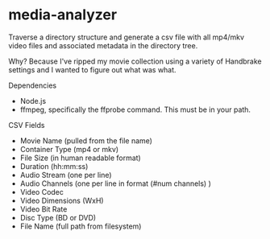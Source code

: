 # media-analyzer

Traverse a directory structure and generate a csv file with all mp4/mkv video files and associated metadata in the directory tree.

Why? Because I've ripped my movie collection using a variety of Handbrake settings and I wanted to figure out what was what.

Dependencies
- Node.js
- ffmpeg, specifically the ffprobe command. This must be in your path.

CSV Fields
- Movie Name (pulled from the file name)
- Container Type (mp4 or mkv)
- File Size (in human readable format)
- Duration (hh:mm:ss)
- Audio Stream (one per line)
- Audio Channels (one per line in format (#num channels) <encoding type>)
- Video Codec
- Video Dimensions (WxH)
- Video Bit Rate
- Disc Type (BD or DVD)
- File Name (full path from filesystem)
